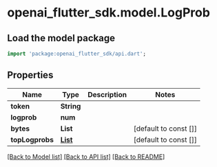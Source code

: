 # openai_flutter_sdk.model.LogProb

## Load the model package
```dart
import 'package:openai_flutter_sdk/api.dart';
```

## Properties
Name | Type | Description | Notes
------------ | ------------- | ------------- | -------------
**token** | **String** |  | 
**logprob** | **num** |  | 
**bytes** | **List<int>** |  | [default to const []]
**topLogprobs** | [**List<TopLogProb>**](TopLogProb.md) |  | [default to const []]

[[Back to Model list]](../README.md#documentation-for-models) [[Back to API list]](../README.md#documentation-for-api-endpoints) [[Back to README]](../README.md)


